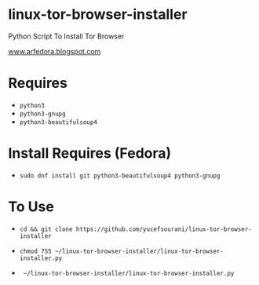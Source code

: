 # linux-tor-browser-installer
Python Script To Install Tor Browser

www.arfedora.blogspot.com


# Requires
 *  ```python3 ```
 * ``` python3-gnupg ```
 * ``` python3-beautifulsoup4 ```




# Install Requires (Fedora)
 * ``` sudo dnf install git python3-beautifulsoup4 python3-gnupg ```



# To Use
 * ``` cd && git clone https://github.com/yucefsourani/linux-tor-browser-installer ```

 * ``` chmod 755 ~/linux-tor-browser-installer/linux-tor-browser-installer.py ```

 * ``` ~/linux-tor-browser-installer/linux-tor-browser-installer.py```
